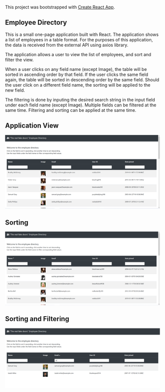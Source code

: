 This project was bootstrapped with [Create React App](https://github.com/facebook/create-react-app).

## Employee Directory

This is a small one-page application built with React. The application shows a list of employees in a table format. For the purposes of this application, the data is received from the external API using axios library. 

The application allows a user to view the list of employees, and sort and filter the view.

When a user clicks on any field name (except Image), the table will be sorted in ascending order by that field. If the user clicks the same field again, the table will be sorted in descending order by the same field. Should the user click on a different field name, the sorting will be applied to the new field. 

The filtering is done by inputing the desired search string in the input field under each field name (except Image). Multiple fields can be filtered at the same time. Filtering and sorting can be applied at the same time. 

## Application View

![screenshot1](assets/screenshots/screenshot1.PNG)

## Sorting 

![screenshot2](assets/screenshots/screenshot2.PNG)

## Sorting and Filtering

![screenshot3](assets/screenshots/screenshot3.PNG)